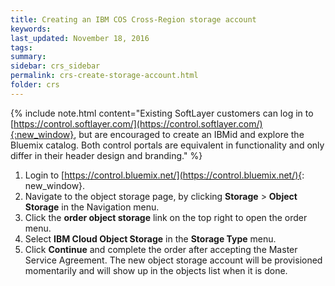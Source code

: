 ```yaml
---
title: Creating an IBM COS Cross-Region storage account
keywords: 
last_updated: November 18, 2016
tags: 
summary: 
sidebar: crs_sidebar
permalink: crs-create-storage-account.html
folder: crs
---
```

{% include note.html content="Existing SoftLayer customers can log in to [https://control.softlayer.com/](https://control.softlayer.com/){:new_window}, but are encouraged to create an IBMid and explore the Bluemix catalog. Both control portals are equivalent in functionality and only differ in their header design and branding." %}
1. Login to [https://control.bluemix.net/](https://control.bluemix.net/){: new_window}. 
2. Navigate to the object storage page, by clicking **Storage** > **Object Storage** in the Navigation menu.
3. Click the **order object storage** link on the top right to open the order menu.
4. Select **IBM Cloud Object Storage** in the **Storage Type** menu.
5. Click **Continue** and complete the order after accepting the Master Service Agreement. The new object storage account will be provisioned momentarily and will show up in the objects list when it is done.
 

